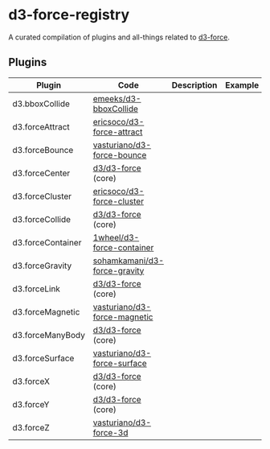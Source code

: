 # d3-force-registry
A curated compilation of plugins and all-things related to [d3-force](https://github.com/d3/d3-force).

## Plugins

| Plugin | Code | Description | Example |
|---|---|---|---|
| d3.bboxCollide | [emeeks/d3-bboxCollide](https://github.com/emeeks/d3-bboxCollide) |
| d3.forceAttract | [ericsoco/d3-force-attract](https://github.com/ericsoco/d3-force-attract) |
| d3.forceBounce | [vasturiano/d3-force-bounce](https://github.com/vasturiano/d3-force-bounce) |
| d3.forceCenter | [d3/d3-force](https://github.com/d3/d3-force#centering) (core) |
| d3.forceCluster | [ericsoco/d3-force-cluster](https://github.com/ericsoco/d3-force-cluster) |
| d3.forceCollide | [d3/d3-force](https://github.com/d3/d3-force#collision) (core) |
| d3.forceContainer | [1wheel/d3-force-container](https://github.com/1wheel/d3-force-container)
| d3.forceGravity | [sohamkamani/d3-force-gravity](https://github.com/sohamkamani/d3-force-gravity)
| d3.forceLink | [d3/d3-force](https://github.com/d3/d3-force#links) (core) |
| d3.forceMagnetic | [vasturiano/d3-force-magnetic](https://github.com/vasturiano/d3-force-magnetic) |
| d3.forceManyBody | [d3/d3-force](https://github.com/d3/d3-force#many-body) (core) |
| d3.forceSurface | [vasturiano/d3-force-surface](https://github.com/vasturiano/d3-force-surface) |
| d3.forceX | [d3/d3-force](https://github.com/d3/d3-force#forceX) (core) |
| d3.forceY | [d3/d3-force](https://github.com/d3/d3-force#forceY) (core) |
| d3.forceZ | [vasturiano/d3-force-3d](https://github.com/vasturiano/d3-force-3d#forcez) |
